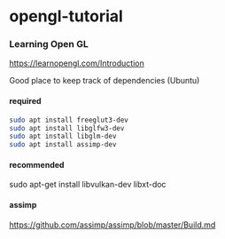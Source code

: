 # opengl-tutorial
### Learning Open GL
https://learnopengl.com/Introduction

Good place to keep track of dependencies (Ubuntu)

#### required

```sh
sudo apt install freeglut3-dev
sudo apt install libglfw3-dev
sudo apt install libglm-dev
sudo apt install assimp-dev
```

#### recommended
sudo apt-get install libvulkan-dev libxt-doc

#### assimp
https://github.com/assimp/assimp/blob/master/Build.md
